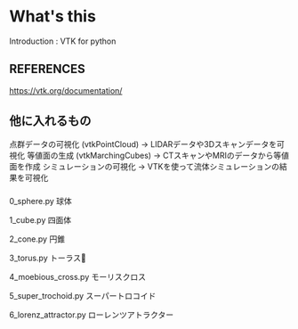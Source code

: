 # What's this
Introduction : VTK for python 

## REFERENCES

https://vtk.org/documentation/



## 他に入れるもの

点群データの可視化 (vtkPointCloud)
→ LIDARデータや3Dスキャンデータを可視化
等値面の生成 (vtkMarchingCubes)
→ CTスキャンやMRIのデータから等値面を作成
シミュレーションの可視化
→ VTKを使って流体シミュレーションの結果を可視化



###

0_sphere.py
    球体


1_cube.py
    四面体

2_cone.py
    円錐

3_torus.py
    トーラス🍩


4_moebious_cross.py
    モーリスクロス


5_super_trochoid.py
    スーパートロコイド


6_lorenz_attractor.py
    ローレンツアトラクター






